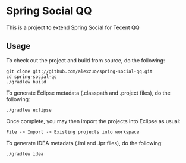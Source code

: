Spring Social QQ
=============

This is a project to extend Spring Social for Tecent QQ


Usage
-----

To check out the project and build from source, do the following:

	git clone git://github.com/alexzuo/spring-social-qq.git
	cd spring-social-qq
	./gradlew build

To generate Eclipse metadata (.classpath and .project files), do the following:

	./gradlew eclipse

Once complete, you may then import the projects into Eclipse as usual:

	File -> Import -> Existing projects into workspace

To generate IDEA metadata (.iml and .ipr files), do the following:

	./gradlew idea



